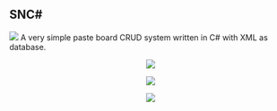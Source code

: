 ## SNC#
![](https://img.shields.io/badge/-C%23-85DBC6) 
A very simple paste board CRUD system written in C# with XML as database.
<p align="center">
<img src="https://i.ibb.co/3052KJG/1.png"/>
</p>

<p align="center">
<img src="https://i.ibb.co/3Fz6PSy/2.png"/>
</p>

<p align="center">
<img src="https://i.ibb.co/vqmRgH2/3.png"/>
</p>

